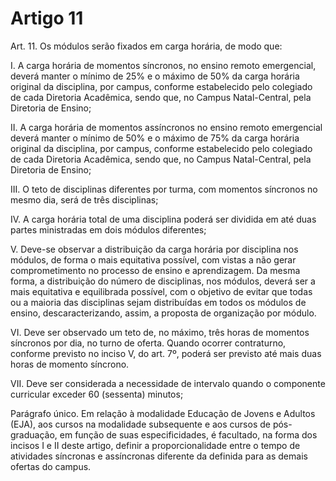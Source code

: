 # Artigo 11

Art. 11. Os módulos serão fixados em carga horária, de modo que:

I. A carga horária de momentos síncronos, no ensino remoto emergencial, deverá manter o mínimo de 25% e o
máximo de 50% da carga horária original da disciplina, por campus, conforme estabelecido pelo colegiado de cada
Diretoria Acadêmica, sendo que, no Campus Natal-Central, pela Diretoria de Ensino;

II. A carga horária de momentos assíncronos no ensino remoto emergencial deverá manter o mínimo de 50% e o
máximo de 75% da carga horária original da disciplina, por campus, conforme estabelecido pelo colegiado de cada
Diretoria Acadêmica, sendo que, no Campus Natal-Central, pela Diretoria de Ensino;

III. O teto de disciplinas diferentes por turma, com momentos síncronos no mesmo dia, será de três disciplinas;

IV. A carga horária total de uma disciplina poderá ser dividida em até duas partes ministradas em dois módulos
diferentes;

V. Deve-se observar a distribuição da carga horária por disciplina nos módulos, de forma o mais equitativa possível,
com vistas a não gerar comprometimento no processo de ensino e aprendizagem. Da mesma forma, a distribuição
do número de disciplinas, nos módulos, deverá ser a mais equitativa e equilibrada possível, com o objetivo de evitar
que todas ou a maioria das disciplinas sejam distribuídas em todos os módulos de ensino, descaracterizando, assim,
a proposta de organização por módulo.

VI. Deve ser observado um teto de, no máximo, três horas de momentos síncronos por dia, no turno de oferta.
Quando ocorrer contraturno, conforme previsto no inciso V, do art. 7º, poderá ser previsto até mais duas horas de
momento síncrono.

VII. Deve ser considerada a necessidade de intervalo quando o componente curricular exceder 60 (sessenta)
minutos;

Parágrafo único. Em relação à modalidade Educação de Jovens e Adultos (EJA), aos cursos na modalidade
subsequente e aos cursos de pós-graduação, em função de suas especificidades, é facultado, na forma dos incisos I e
II deste artigo, definir a proporcionalidade entre o tempo de atividades síncronas e assíncronas diferente da definida
para as demais ofertas do campus.

